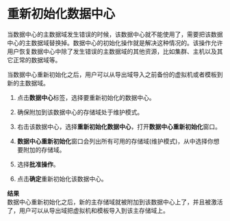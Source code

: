# 重新初始化数据中心

当数据中心的主数据域发生错误的时候，该数据中心就不能使用了，需要把该数据中心的主数据域替换掉。数据中心的初始化操作就是解决这种情况的。该操作允许用户恢复数据中心中除了发生错误的主数据域的其他资源，比如集群、主机以及其它正常的数据域等。

当数据中心重新初始化之后，用户可以从导出域导入之前备份的虚拟机或者模板到新的主数据域。

1. 点击**数据中心**标签，选择要重新初始化的数据中心。

2. 确保附加到该数据中心的存储域处于维护模式。

3. 右击该数据中心，选择**重新初始化数据中心**，打开**数据中心重新初始化**窗口。

4. **数据中心重新初始化**窗口会列出所有可用的存储域(维护模式)，从中选择你想要附加的存储域。

5. 选择**批准操作**。

6. 点击**确定**重新初始化该数据中心。

**结果**</br>
数据中心重新初始化之后，新的主存储域就被附加到该数据中心上了，并且被激活了，用户可以从导出域把虚拟机和模板导入到该主存储域上。
